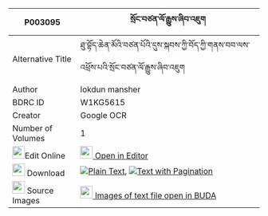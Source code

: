 |P003095|སྲོང་བཙན་ལོ་རྒྱུས་ཞིབ་འཇུག 
| --- | --- 
|Alternative Title |ཐུ་བྷོད་ཆེན་མོའི་བཙན་པོའི་དུས་སྐབས་ཀྱི་བོད་ཀྱི་གནས་བབ་ལས་འཕྲོས་པའི་སྲོང་བཙན་ལོ་རྒྱུས་ཞིབ་འཇུག
|Author| lokdun mansher
|BDRC ID | W1KG5615
|Creator | Google OCR
|Number of Volumes| 1
|<img width="25" src="https://img.icons8.com/color/25/000000/edit-property.png">Edit Online| [<img width="25" src="https://avatars.githubusercontent.com/u/45091458?s=200&v=4"> Open in Editor](http://editor.openpecha.org/P003095)
|<img width="25" src="https://img.icons8.com/fluent/48/000000/download-2.png"/>  Download | [![](https://img.icons8.com/color/20/000000/txt.png)Plain Text](https://github.com/Openpecha/P003095/releases/download/v1/song_tsen_logyu_shyibjuk_plain_P003095.zip), [![](https://img.icons8.com/color/20/000000/txt.png)Text with Pagination](https://github.com/Openpecha/P003095/releases/download/v1/song_tsen_logyu_shyibjuk_pages_P003095.zip)
|<img width="25" src="https://img.icons8.com/plasticine/100/000000/pictures-folder.png"/>  Source Images | [<img width="25" src="https://library.bdrc.io/icons/BUDA-small.svg"> Images of text file open in BUDA](https://library.bdrc.io/show/bdr:W1KG5615)